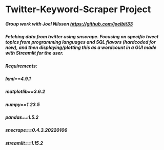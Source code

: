 # Twitter-Keyword-Scraper Project
##### Group work with Joel Nilsson https://github.com/joelbit33
##### Fetching data from twitter using snscrape. Focusing on specific tweet topics from programming languages and SQL flavors (hardcoded for now), and then displaying/plotting this as a wordcount in a GUI made with Streamlit for the user.
##### Requirements:
##### lxml==4.9.1
##### matplotlib==3.6.2
##### numpy==1.23.5
##### pandas==1.5.2
##### snscrape==0.4.3.20220106
##### streamlit==1.15.2
